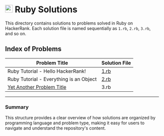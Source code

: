 # <img src="https://www.ruby-lang.org/images/header-ruby-logo.png" alt="Ruby Logo" width="25" height="25"> Ruby Solutions

This directory contains solutions to problems solved in Ruby on HackerRank. Each solution file is named sequentially as `1.rb`, `2.rb`, `3.rb`, and so on.


## Index of Problems

| Problem Title                    | Solution File |
|----------------------------------|---------------|
| Ruby Tutorial - Hello HackerRank!| [1.rb](1.rb)  |
| Ruby Tutorial - Everything is an Object| [2.rb](2.rb)|
| [Yet Another Problem Title](3.rb)| 3.rb          |

---

### Summary

This structure provides a clear overview of how solutions are organized by programming language and problem type, making it easy for users to navigate and understand the repository's content.
